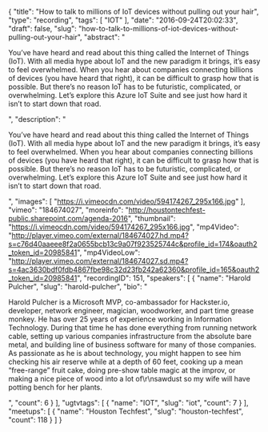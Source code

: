 {
  "title": "How to talk to millions of IoT devices without pulling out your hair",
  "type": "recording",
  "tags": [
    "IOT"
  ],
  "date": "2016-09-24T20:02:33",
  "draft": false,
  "slug": "how-to-talk-to-millions-of-iot-devices-without-pulling-out-your-hair",
  "abstract": "<p>You’ve have heard and read about this thing called the Internet of Things (IoT). With all media hype about IoT and the new paradigm it brings, it’s easy to feel overwhelmed. When you hear about companies connecting billions of devices (you have heard that right), it can be difficult to grasp how that is possible. But there’s no reason IoT has to be futuristic, complicated, or overwhelming.  Let’s explore this Azure IoT Suite and see just how hard it isn’t to start down that road.</p>",
  "description": "<p>You’ve have heard and read about this thing called the Internet of Things (IoT). With all media hype about IoT and the new paradigm it brings, it’s easy to feel overwhelmed. When you hear about companies connecting billions of devices (you have heard that right), it can be difficult to grasp how that is possible. But there’s no reason IoT has to be futuristic, complicated, or overwhelming.  Let’s explore this Azure IoT Suite and see just how hard it isn’t to start down that road.</p>",
  "images": [
    "https://i.vimeocdn.com/video/594174267_295x166.jpg"
  ],
  "vimeo": "184674027",
  "moreinfo": "http://houstontechfest-public.sharepoint.com/agenda-2016",
  "thumbnail": "https://i.vimeocdn.com/video/594174267_295x166.jpg",
  "mp4Video": "http://player.vimeo.com/external/184674027.hd.mp4?s=c76d40aaeee8f2a0655bcb13c9a07f923525744c&profile_id=174&oauth2_token_id=20985841",
  "mp4VideoLow": "http://player.vimeo.com/external/184674027.sd.mp4?s=4ac3630bdf0fdb4867fbe98c32d23fb242a62360&profile_id=165&oauth2_token_id=20985841",
  "recordingID": 151,
  "speakers": [
    {
      "name": "Harold Pulcher",
      "slug": "harold-pulcher",
      "bio": "<p>Harold Pulcher is a Microsoft MVP, co-ambassador for Hackster.io, developer, network engineer, magician, woodworker, and part time grease monkey. He has over 25 years of experience working in Information Technology. During that time he has done everything from running network cable, setting up various companies infrastructure from the absolute bare metal, and building line of business software for many of those companies. As passionate as he is about technology, you might happen to see him checking his air reserve while at a depth of 60 feet, cooking up a mean “free-range” fruit cake, doing pre-show table magic at the improv, or making a nice piece of wood into a lot of\r\nsawdust so my wife will have potting bench for her plants.</p>",
      "count": 6
    }
  ],
  "ugtvtags": [
    {
      "name": "IOT",
      "slug": "iot",
      "count": 7
    }
  ],
  "meetups": [
    {
      "name": "Houston Techfest",
      "slug": "houston-techfest",
      "count": 118
    }
  ]
}